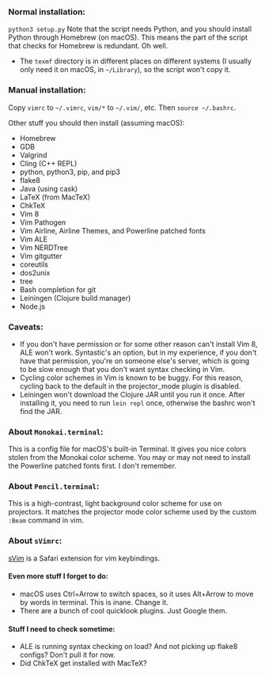 ### Normal installation: ###
`python3 setup.py`
Note that the script needs Python, and you should install Python through
Homebrew (on macOS). This means the part of the script that checks for Homebrew
is redundant. Oh well.

* The `texmf` directory is in different places on different systems (I usually
  only need it on macOS, in `~/Library`), so the script won't copy it.

### Manual installation: ###
Copy `vimrc` to `~/.vimrc`, `vim/*` to `~/.vim/`, etc. Then `source ~/.bashrc`.

Other stuff you should then install (assuming macOS):
* Homebrew
* GDB
* Valgrind
* Cling (C++ REPL)
* python, python3, pip, and pip3
* flake8
* Java (using cask)
* LaTeX (from MacTeX)
* ChkTeX
* Vim 8
* Vim Pathogen
* Vim Airline, Airline Themes, and Powerline patched fonts
* Vim ALE
* Vim NERDTree
* Vim gitgutter
* coreutils
* dos2unix
* tree
* Bash completion for git
* Leiningen (Clojure build manager)
* Node.js

### Caveats: ###
* If you don't have permission or for some other reason can't install Vim 8,
  ALE won't work. Syntastic's an option, but in my experience, if you don't
  have that permission, you're on someone else's server, which is going to be
  slow enough that you don't want syntax checking in Vim.
* Cycling color schemes in Vim is known to be buggy. For this reason, cycling
  back to the default in the projector_mode plugin is disabled.
* Leiningen won't download the Clojure JAR until you run it once. After
  installing it, you need to run `lein repl` once, otherwise the bashrc won't
  find the JAR.

### About `Monokai.terminal`: ###
This is a config file for macOS's built-in Terminal. It gives you nice colors
stolen from the Monokai color scheme. You may or may not need to install the
Powerline patched fonts first. I don't remember.

### About `Pencil.terminal`: ###
This is a high-contrast, light background color scheme for use on projectors. It matches the projector mode color scheme used by the custom `:Beam` command in vim.

### About `sVimrc`: ###
[sVim](https://github.com/flipxfx/sVim) is a Safari extension for vim keybindings.

#### Even more stuff I forget to do: ####
* macOS uses Ctrl+Arrow to switch spaces, so it uses Alt+Arrow to move by words in terminal. This is inane. Change it.
* There are a bunch of cool quicklook plugins. Just Google them.

#### Stuff I need to check sometime: ####
* ALE is running syntax checking on load? And not picking up flake8 configs?
  Don't pull it for now.
* Did ChkTeX get installed with MacTeX?
